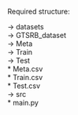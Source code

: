 Required structure:  
  
-> datasets  
    -> GTSRB_dataset  
        -> Meta  
        -> Train  
        -> Test  
        * Meta.csv  
        * Train.csv  
        * Test.csv  
-> src  
    * main.py
